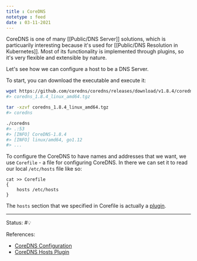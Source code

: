 ```yaml
---
title : CoreDNS
notetype : feed
date : 03-11-2021
---
```


CoreDNS is one of many [[Public/DNS Server]] solutions, which is particuarily interesting because it's used for [[Public/DNS Resolution in Kubernetes]]. Most of its functionality is implemented through plugins, so it's very flexible and extensible by nature.

Let's see how we can configure a host to be a DNS Server.

To start, you can download the executable and execute it:

```bash
wget https://github.com/coredns/coredns/releases/download/v1.8.4/coredns_1.8.4_linux_amd64.tgz 
#> coredns_1.8.4_linux_amd64.tgz 

tar -xzvf coredns_1.8.4_linux_amd64.tgz 
#> coredns 

./coredns 
#> .:53 
#> [INFO] CoreDNS-1.8.4 
#> [INFO] linux/amd64, go1.12 
#> ...
```

To configure the CoreDNS to have names and addresses that we want, we use `Corefile` - a file for configuring CoreDNS. In there we can set it to read our local `/etc/hosts` file like so:

```Corefile
cat >> Corefile 
{ 
	hosts /etc/hosts 
}
```

The `hosts` section that we specified in Corefile is actually a [plugin](https://coredns.io/plugins/hosts/).

-----

Status: #💡 

References:
- [CoreDNS Configuration](https://coredns.io/manual/toc/#configuration)
- [CoreDNS Hosts Plugin](https://coredns.io/plugins/hosts/)
